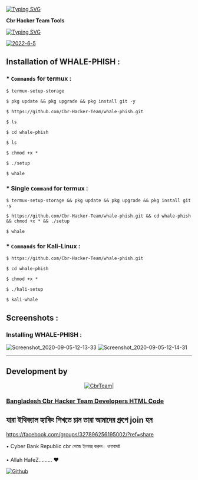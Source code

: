 [![Typing SVG](https://readme-typing-svg.herokuapp.com?color=%849400F7&lines=BANGLADESH+CBR+HACKER+TEAM+)](https://git.io/typing-svg)

____Cbr Hacker Team Tools____

 [![Typing SVG](https://readme-typing-svg.herokuapp.com?color=%849400F7&lines=BANGLADESH+CBR+HACKER+TEAM+)](https://git.io/typing-svg) 

<a href="https://imgbb.com/"><img src="https://i.ibb.co/JCJ1PbF/2022-6-5.jpg" alt="2022-6-5" border="0"></a>

   
## Installation of WHALE-PHISH : 
  


### * `Commands` for termux :
```
$ termux-setup-storage

$ pkg update && pkg upgrade && pkg install git -y
```

```
$ https://github.com/Cbr-Hacker-Team/whale-phish.git
```
```
$ ls

$ cd whale-phish

$ ls

$ chmod +x *

$ ./setup

$ whale
```


### * Single `Command` for termux :
```
$ termux-setup-storage && pkg update && pkg upgrade && pkg install git -y

$ https://github.com/Cbr-Hacker-Team/whale-phish.git && cd whale-phish && chmod +x * && ./setup

$ whale
```


### * `Commands` for Kali-Linux :
```
$ https://github.com/Cbr-Hacker-Team/whale-phish.git

$ cd whale-phish

$ chmod +x *

$ ./kali-setup

$ kali-whale
```

## Screenshots :

### Installing WHALE-PHISH :

![Screenshot_2020-09-05-12-13-33](https://user-images.githubusercontent.com/64035221/92299650-ec1eb600-ef71-11ea-8934-3dda718ea11d.jpg)
![Screenshot_2020-09-05-12-14-31](https://user-images.githubusercontent.com/64035221/92299657-f5a81e00-ef71-11ea-89ce-9c29dc09b04f.jpg)

***

## Development by 
<p align="center"><a href="https://github.com/CbrAbuTaher/CbrAbuTaher"><img title="CbrTeam" src="https://i.ibb.co/0BqCJFx/20220531-011346.jpg"></a>|


### [  Bangladesh Cbr Hacker Team Developers HTML Code](https://github.com/AbuBbh/whale-phish.git)

## যারা ইথিক্যাল হ্যাকিং শিখতে চান তারা আমাদের গ্রুপে join হন

https://facebook.com/groups/327896256195002/?ref=share


• Cyber Bank Republic cbr পেজে ইনবক্স করুন। ধন্যবাদ❗


  • Allah HafeZ......... ❤️




 [![Github](https://github.frapsoft.com/social/github.png)](https://github.com/AbuBbh/whale-phish.git)

